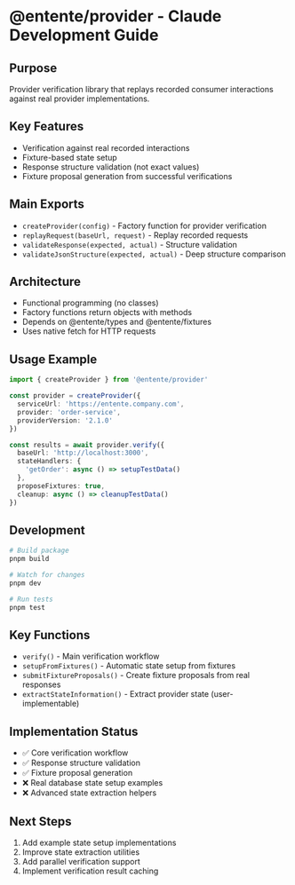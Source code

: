 # @entente/provider - Claude Development Guide

## Purpose
Provider verification library that replays recorded consumer interactions against real provider implementations.

## Key Features
- Verification against real recorded interactions
- Fixture-based state setup
- Response structure validation (not exact values)
- Fixture proposal generation from successful verifications

## Main Exports
- `createProvider(config)` - Factory function for provider verification
- `replayRequest(baseUrl, request)` - Replay recorded requests
- `validateResponse(expected, actual)` - Structure validation
- `validateJsonStructure(expected, actual)` - Deep structure comparison

## Architecture
- Functional programming (no classes)
- Factory functions return objects with methods
- Depends on @entente/types and @entente/fixtures
- Uses native fetch for HTTP requests

## Usage Example
```typescript
import { createProvider } from '@entente/provider'

const provider = createProvider({
  serviceUrl: 'https://entente.company.com',
  provider: 'order-service',
  providerVersion: '2.1.0'
})

const results = await provider.verify({
  baseUrl: 'http://localhost:3000',
  stateHandlers: {
    'getOrder': async () => setupTestData()
  },
  proposeFixtures: true,
  cleanup: async () => cleanupTestData()
})
```

## Development
```bash
# Build package
pnpm build

# Watch for changes
pnpm dev

# Run tests
pnpm test
```

## Key Functions
- `verify()` - Main verification workflow
- `setupFromFixtures()` - Automatic state setup from fixtures
- `submitFixtureProposals()` - Create fixture proposals from real responses
- `extractStateInformation()` - Extract provider state (user-implementable)

## Implementation Status
- ✅ Core verification workflow
- ✅ Response structure validation
- ✅ Fixture proposal generation
- ❌ Real database state setup examples
- ❌ Advanced state extraction helpers

## Next Steps
1. Add example state setup implementations
2. Improve state extraction utilities
3. Add parallel verification support
4. Implement verification result caching